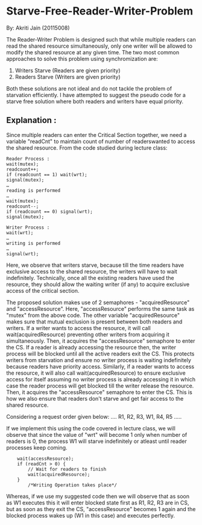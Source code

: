 # Starve-Free-Reader-Writer-Problem
By: Akriti Jain (20115008)

The Reader-Writer Problem is designed such that while multiple readers can read the shared resource simultaneously, only one writer will be allowed to modify the shared resource at any given time. The two most common approaches to solve this problem using synchromization are:

1) Writers Starve (Readers are given priority)
2) Readers Starve (Writers are given priority)

Both these solutions are not ideal and do not tackle the problem of starvation efficiently. I have attempted to suggest the pseudo code for a starve free solution where both readers and writers have equal priority.

## Explanation : 
Since multiple readers can enter the Critical Section together, we need a variable "readCnt" to maintain count of number of readerswanted to access the shared resource. 
From the code studied during lecture class:
 ```
Reader Process :
wait(mutex);
readcount++;
if (readcount == 1) wait(wrt);
signal(mutex);
…
reading is performed
…
wait(mutex);
readcount--;
if (readcount == 0) signal(wrt);
signal(mutex);

```
```
Writer Process :
wait(wrt);
…
writing is performed
…
signal(wrt);

```
Here, we observe that writers starve, because till the time readers have exclusive access to the shared resource, the writers will have to wait indefinitely. Technically, once all the existing readers have used the resource, they should allow the waiting writer (if any) to acquire exclusive access of the critical section.

The proposed solution makes use of 2 semaphores - "acquiredResource" and "accessResource".
Here, "accessResource" performs the same task as "mutex" from the above code. The other variable "acquiredResource" makes sure that mutual exclusion is present between both readers and writers. If a writer wants to access the resource, it will call wait(acquiredResource) preventing other writers from acquiring it simultaneously. Then, it acquires the "accessResource" semaphore to enter the CS. If a reader is already accessing the resource then, the writer process will be blocked until all the active readers exit the CS. This protects writers from starvation and ensure no writer process is waiting indefinitely because readers have priority access. Similarly, if a reader wants to access the resource, it will also call wait(acquiredResource) to ensure exclusive access for itself assuming no writer process is already accessing it in which case the reader process will get blocked till the writer release the resource. Then, it acquires the "accessResource" semaphore to enter the CS. This is how we also ensure that readers don't starve and get fair access to the shared resource.

Considering a request order given below: 
…. R1, R2, R3, W1, R4, R5 …..

If we implement this using the code covered in lecture class, we will observe that since the value of "wrt" will become 1 only when number of readers is 0, the process W1 will starve indefinitely or atleast until reader processes keep coming. 
```
    wait(accessResource);
    if (readCnt > 0) {
        // Wait for readers to finish
        wait(acquiredResource);
    }
        /*Writing Operation takes place*/
 ```
Whereas, if we use my suggested code then we will observe that as soon as W1 executes this it will enter blocked state first as R1, R2, R3 are in CS, but as soon as they exit the CS, "accessResource" becomes 1 again and the blocked process wakes up (W1 in this case) and executes perfectly.

